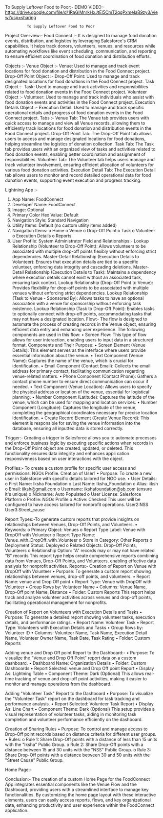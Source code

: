 To Supply Leftover Food to Poor:-
DEMO VIDEO:-  https://drive.google.com/file/d/1RaGIMnrkHxJtEI5CmT2qgPxmeIaB9zy3/view?usp=sharing


              To Supply Leftover Food to Poor 
Project Overview:-
Food Connect :- It is designed to manage food donation events, distribution, and logistics by leveraging Salesforce's CRM capabilities. It helps track donors, volunteers, venues, and resources while automating workflows like event scheduling, communication, and reporting to ensure efficient coordination of food donation and distribution efforts.
 
Objects :-
Venue Object :- Venue: Used to manage and track event locations for food donation and distribution in the Food Connect project.
Drop-Off Point Object :- Drop-Off Point: Used to manage and track designated locations for food donations in the Food Connect project.
Task Object :- Task: Used to manage and track activities and responsibilities related to food donation events in the Food Connect project.
Volunteer Object :- Volunteer: Used to manage and track individuals who assist with food donation events and activities in the Food Connect project.
Execution Details Object :- Execution Detail: Used to manage and track specific operational details and progress of food donation events in the Food Connect project.
Tabs :-
Venue Tab: The Venue tab provides users with quick access to manage and view all Venue records, allowing them to efficiently track locations for food donation and distribution events in the Food Connect project.
Drop-Off Point Tab: The Drop-Off Point tab allows users to access and manage designated locations for food donations, helping streamline the logistics of donation collection.
Task Tab: The Task tab provides users with an organized view of tasks and activities related to food donation events, enabling better coordination and assignment of responsibilities.
Volunteer Tab: The Volunteer tab helps users manage and track volunteer involvement, ensuring efficient allocation of volunteers for various food donation activities.
Execution Detail Tab: The Execution Detail tab allows users to monitor and record detailed operational data for food donation events, supporting event execution and progress tracking.
 

Lightning App :- 
1.	App Name: FoodConnect
2.	Developer Name: FoodConnect
3.	Image: Optional
4.	Primary Color Hex Value: Default
5.	Navigation Style: Standard Navigation
6.	Utility Items: Default (no custom utility items added)
7.	Navigation Items:
o	Home
o	Venue
o	Drop-Off Point
o	Task
o	Volunteer
o	Execution Details
o	Reports
8.	User Profile: System Administrator
Field and Relationships:-
Lookup Relationship (Volunteer to Drop-Off Point):
Allows volunteers to be associated with multiple drop-off points flexibly without enforcing strict dependencies.
Master-Detail Relationship (Execution Details to Volunteer):
Ensures that execution details are tied to a specific volunteer, enforcing data integrity and cascading deletions.
Master-Detail Relationship (Execution Details to Task):
Maintains a dependency where execution details cannot exist without an associated task, ensuring task context.
Lookup Relationship (Drop-Off Point to Venue):
Provides flexibility for drop-off points to be associated with multiple venues without enforcing strict dependencies.
Lookup Relationship (Task to Venue - Sponsored By):
Allows tasks to have an optional association with a venue for sponsorship without enforcing task existence.
Lookup Relationship (Task to Drop-Off Point):
Enables tasks to optionally connect with drop-off points, accommodating tasks that may not have a designated location.
Flow:- The flow is designed to automate the process of creating records in the Venue object, ensuring efficient data entry and enhancing user experience. The following components are used in this flow:
•	Screen Flow:
This type of flow allows for user interaction, enabling users to input data in a structured format.
Components and Their Purpose:
•	Screen Element (Venue Details):
This element serves as the interface where users provide essential information about the venue.
•	Text Component (Venue Name):
Captures the name of the venue, which is crucial for identification.
•	Email Component (Contact Email):
Collects the email address for primary contact, facilitating communication regarding venue-related matters.
•	Phone Component (Contact Phone):
Gathers a contact phone number to ensure direct communication can occur if needed.
•	Text Component (Venue Location):
Allows users to specify the physical address or location of the venue, essential for logistical planning.
•	Number Component (Latitude):
Captures the latitude of the venue, which can be used for mapping and location services.
•	Number Component (Longitude):
Captures the longitude of the venue, completing the geographical coordinates necessary for precise location identification.
•	Create Record Element (Create Venue Record):
This element is responsible for saving the venue information into the database, ensuring all inputted data is stored correctly.
 


Trigger:-
Creating a trigger in Salesforce allows you to automate processes and enforce business logic by executing specific actions when records in the Drop-Off Point object are created, updated, or deleted. This functionality ensures data integrity and enhances appli cation responsiveness based on user interactions with the object. 

Profiles:-
To create a custom profile for specific user access and permissions. NGOs Profile.
Creation of User1
•	Purpose: To create a new user in Salesforce with specific details tailored for NGO use.
•	User Details:
o	First Name: Iksha Foundation
o	Last Name: Iksha_Foundation
o	Alias: iiksh
o	Email: iiksh@gmail.com
o	Username: ikshafoundation@sb.com (ensure it's unique)
o	Nickname: Auto Populated
o	User License: Salesforce Platform
o	Profile: NGOs Profile
o	Active: Checked
This user will be configured to have access tailored for nonprofit operations.
User2:NSS User3:Street_cause
 
Report Types:-To generate custom reports that provide insights on relationships between Venues, Drop-Off Points, and Volunteers.
•	Keywords:
o	Primary Object: Venues
o	Report Type Label: Venue with DropOff with Volunteer
o	Report Type Name: Venue_with_DropOff_with_Volunteer
o	Store in Category: Other Reports
o	Deployment Status: Deployed
o	Related Objects: Drop-Off Points, Volunteers
o	Relationship Option: "A" records may or may not have related "B" records
This report type helps create comprehensive reports combining data from Venues, Drop-Off Points, and Volunteers, enabling effective data analysis for nonprofit activities.
Reports:-
Creation of Report on Venue with DropOff with Volunteer
•	Purpose: To generate a custom report showing relationships between venues, drop-off points, and volunteers.
•	Report Name: venue and Drop Off point
•	Report Type: Venue with DropOff with Volunteer
•	Group Rows by: Volunteer Name
•	Columns: Venue Name, Drop-Off point Name, Distance
•	Folder: Custom Reports
This report helps track and analyze volunteer activities across venues and drop-off points, facilitating operational management for nonprofits.
 
Creation of Report on Volunteers with Execution Details and Tasks
•	Purpose: To generate a detailed report showing volunteer tasks, execution details, and performance ratings.
•	Report Name: Volunteer Task
•	Report Type: Volunteers with Execution Details and Tasks
•	Group Rows by: Volunteer ID
•	Columns: Volunteer Name, Task Name, Execution Detail Name, Volunteer Owner Name, Task Date, Task Rating
•	Folder: Custom Reports
 
 
Adding venue and Drop Off point Report to the Dashboard:-
•	Purpose: To visualize the "Venue and Drop Off Point" report data on a custom dashboard.
•	Dashboard Name: Organization Details
•	Folder: Custom Dashboards
•	Report Selected: venue and Drop Off point Report
•	Display As: Lightning Table
•	Component Theme: Dark (Optional)
This allows real-time tracking of venue and drop-off point activities, making it easier to monitor and manage operations from the dashboard.
 
Adding "Volunteer Task" Report to the Dashboard
•	Purpose: To visualize the "Volunteer Task" report on the dashboard for task tracking and performance analysis.
•	Report Selected: Volunteer Task Report
•	Display As: Line Chart
•	Component Theme: Dark (Optional)
This setup provides a visual representation of volunteer tasks, aiding in monitoring task completion and volunteer performance efficiently on the dashboard.
 
Creation of Sharing Rules
•	Purpose: To control and manage access to Drop-Off point records based on distance criteria for different user groups.
•	Rules:
o	Rule 1: Share Drop-Off points with a distance of less than 15 units with the "Iksha" Public Group.
o	Rule 2: Share Drop-Off points with a distance between 15 and 30 units with the "NSS" Public Group.
o	Rule 3: Share Drop-Off points with a distance between 30 and 50 units with the "Street Cause" Public Group.



Home Page:-
 

Conclusion:-
The creation of a custom Home Page for the FoodConnect App integrates essential components like the Venue Flow and the Dashboard, providing users with a streamlined interface to manage key functionalities. By customizing the home page layout with these interactive elements, users can easily access reports, flows, and key organizational data, enhancing productivity and user experience within the FoodConnect application.











